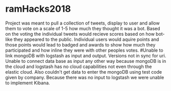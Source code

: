 # ramHacks2018
Project was meant to pull a collection of tweets, display to user and allow them to vote on a scale of 1-5 how much they thought it was a bot. Based on the voting the individual tweets would recieve scores based on how bot-like they appeared to the public. Individual users would aquire points and those points would lead to badged and awards to show how much they participated and how inline they were with other peoples votes. 
#Unable to link mongoDB with logstash as input and output. Versions not in sync for uri. Unable to connect data base as input any other way because mongoDB is in the cloud and logstash has no cloud capabilities not even through the elastic cloud. Also couldn't get data to enter the mongoDB using test code given by company. Because there was no input to logstash we were unable to implement Kibana.    
